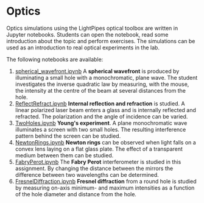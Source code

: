 # Optics
Optics simulations using the LightPipes optical toolbox are written in Jupyter notebooks. Students can open the notebook, read some introduction about the topic and perform exercises. The simulations can be used as an introduction to real optical experiments in the lab.

The following notebooks are available:


1. [spherical_wavefront.ipynb](./spherical_wavefront.ipynb) A **spherical wavefront** is produced by illuminating a small hole with a monochromatic, plane wave. The student investigates the inverse quadratic law by measuring, with the mouse, the intensity at the centre of the beam at several distances from the hole.
2. [ReflectRefract.ipynb](./ReflectRefract.ipynb) **Internal reflection and refraction** is studied. A linear polarized laser beam enters a glass and is internally reflected and refracted. The polarization and the angle of incidence can be varied.
3. [TwoHoles.ipynb](./TwoHoles.ipynb) **Young's experiment**. A plane monochromatic wave illuminates a screen with two small holes. The resulting interference pattern behind the screen can be studied.
4. [NewtonRings.ipynb](./NewtonRings.ipynb) **Newton rings** can be observed when light falls on a convex lens laying on a flat glass plate. The effect of a transparent medium between them can be studied.
5. [FabryPerot.ipynb](./FabryPerot.ipynb) The **Fabry Perot** interferometer is studied in this assignment. By changing the distance between the mirrors the difference between two wavelengths can be determined.
6. [FresnelDiffraction.ipynb](./FresnelDiffraction.ipynb) **Fresnel diffraction** from a round hole is studied by measuring on-axis minimum- and maximum intensities as a function of the hole diameter and distance from the hole.

